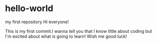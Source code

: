 # hello-world
my first repository 
Hi everyone!

   This is my first commit.I wanna tell you that I know little about coding but I'm excited about what is going to learn!
   Wish me good luck!
